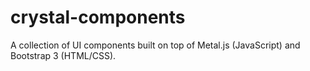 # crystal-components

A collection of UI components built on top of Metal.js (JavaScript) and Bootstrap 3 (HTML/CSS).
